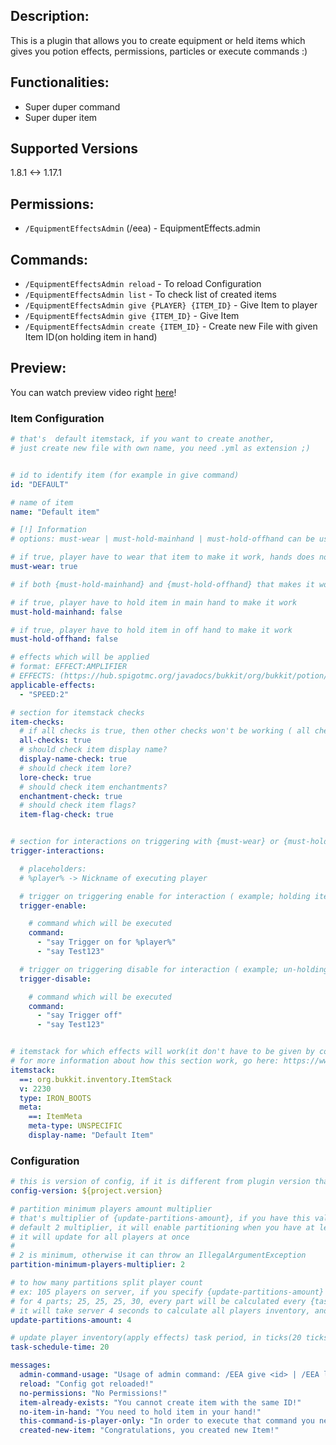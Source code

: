 ## Description:
This is a plugin that allows you to create equipment or held items which gives you potion effects, permissions,
particles or execute commands :)

## Functionalities:
* Super duper command
* Super duper item 

## Supported Versions
1.8.1 <-> 1.17.1


## Permissions:
- `/EquipmentEffectsAdmin` (/eea) - EquipmentEffects.admin


## Commands:

- `/EquipmentEffectsAdmin reload` - To reload Configuration
- `/EquipmentEffectsAdmin list` - To check list of created items
- `/EquipmentEffectsAdmin give {PLAYER} {ITEM_ID}` - Give Item to player
- `/EquipmentEffectsAdmin give {ITEM_ID}` - Give Item
- `/EquipmentEffectsAdmin create {ITEM_ID}` - Create new File with given Item ID(on holding item in hand)


## Preview:
You can watch preview video right [here](https://www.youtube.com/watch?v=qoD5U2vfd0Q)!

### Item Configuration ###

```yaml
# that's  default itemstack, if you want to create another,
# just create new file with own name, you need .yml as extension ;)


# id to identify item (for example in give command)
id: "DEFAULT"

# name of item
name: "Default item"

# [!] Information
# options: must-wear | must-hold-mainhand | must-hold-offhand can be used together at the same time :)

# if true, player have to wear that item to make it work, hands does not count
must-wear: true

# if both {must-hold-mainhand} and {must-hold-offhand} that makes it work for both hands

# if true, player have to hold item in main hand to make it work
must-hold-mainhand: false

# if true, player have to hold item in off hand to make it work
must-hold-offhand: false

# effects which will be applied
# format: EFFECT:AMPLIFIER
# EFFECTS: (https://hub.spigotmc.org/javadocs/bukkit/org/bukkit/potion/PotionEffectType.html)
applicable-effects:
  - "SPEED:2"

# section for itemstack checks
item-checks:
  # if all checks is true, then other checks won't be working ( all checks is also including nbt check)
  all-checks: true
  # should check item display name?
  display-name-check: true
  # should check item lore?
  lore-check: true
  # should check item enchantments?
  enchantment-check: true
  # should check item flags?
  item-flag-check: true


# section for interactions on triggering with {must-wear} or {must-hold-mainhand} or {must-hold-offhand}
trigger-interactions:

  # placeholders:
  # %player% -> Nickname of executing player

  # trigger on triggering enable for interaction ( example; holding item )
  trigger-enable:

    # command which will be executed
    command:
      - "say Trigger on for %player%"
      - "say Test123"

  # trigger on triggering disable for interaction ( example; un-holding item )
  trigger-disable:

    # command which will be executed
    command:
      - "say Trigger off"
      - "say Test123"


# itemstack for which effects will work(it don't have to be given by command, just similar itemstack
# for more information about how this section work, go here: https://www.spigotmc.org/wiki/itemstack-serialization/
itemstack:
  ==: org.bukkit.inventory.ItemStack
  v: 2230
  type: IRON_BOOTS
  meta:
    ==: ItemMeta
    meta-type: UNSPECIFIC
    display-name: "Default Item"
```

### Configuration ###

```yaml
# this is version of config, if it is different from plugin version that means that you have outdated config!
config-version: ${project.version}

# partition minimum players amount multiplier
# that's multiplier of {update-partitions-amount}, if you have this value set to 4, and you use
# default 2 multiplier, it will enable partitioning when you have at least 8 players, below this number
# it will update for all players at once
#
# 2 is minimum, otherwise it can throw an IllegalArgumentException
partition-minimum-players-multiplier: 2

# to how many partitions split player count
# ex: 105 players on server, if you specify {update-partitions-amount} as 4 it will split player inventory calculation
# for 4 parts; 25, 25, 25, 30, every part will be calculated every {task-schedule-time}, with default value of 20,
# it will take server 4 seconds to calculate all players inventory, and it will constantly repeat
update-partitions-amount: 4

# update player inventory(apply effects) task period, in ticks(20 ticks = 1 sec)
task-schedule-time: 20

messages:
  admin-command-usage: "Usage of admin command: /EEA give <id> | /EEA list | /EEA reload | /EEA create {ITEM_ID}"
  reload: "Config got reloaded!"
  no-permissions: "No Permissions!"
  item-already-exists: "You cannot create item with the same ID!"
  no-item-in-hand: "You need to hold item in your hand!"
  this-command-is-player-only: "In order to execute that command you need to execute it in-game!"
  created-new-item: "Congratulations, you created new Item!"
```
